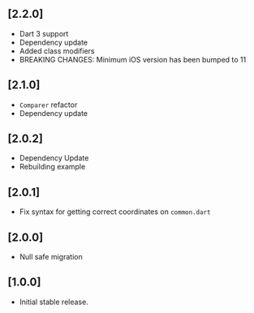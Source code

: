 ## [2.2.0]

* Dart 3 support 
* Dependency update
* Added class modifiers
* BREAKING CHANGES: Minimum iOS version has been bumped to 11

## [2.1.0]

* `Comparer` refactor
* Dependency update

## [2.0.2]

* Dependency Update
* Rebuilding example

## [2.0.1]

* Fix syntax for getting correct coordinates on `common.dart`

## [2.0.0]

* Null safe migration

## [1.0.0]

* Initial stable release.
